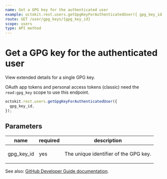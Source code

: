 ```yaml
---
name: Get a GPG key for the authenticated user
example: octokit.rest.users.getGpgKeyForAuthenticatedUser({ gpg_key_id })
route: GET /user/gpg_keys/{gpg_key_id}
scope: users
type: API method
---
```


# Get a GPG key for the authenticated user

View extended details for a single GPG key.

OAuth app tokens and personal access tokens (classic) need the `read:gpg_key` scope to use this endpoint.

```js
octokit.rest.users.getGpgKeyForAuthenticatedUser({
  gpg_key_id,
});
```

## Parameters

<table>
  <thead>
    <tr>
      <th>name</th>
      <th>required</th>
      <th>description</th>
    </tr>
  </thead>
  <tbody>
    <tr><td>gpg_key_id</td><td>yes</td><td>

The unique identifier of the GPG key.

</td></tr>
  </tbody>
</table>

See also: [GitHub Developer Guide documentation](https://docs.github.com/rest/users/gpg-keys#get-a-gpg-key-for-the-authenticated-user).
